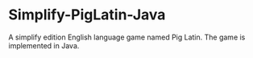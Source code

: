 # Simplify-PigLatin-Java
A simplify edition English language game named Pig Latin. The game is implemented in Java.
